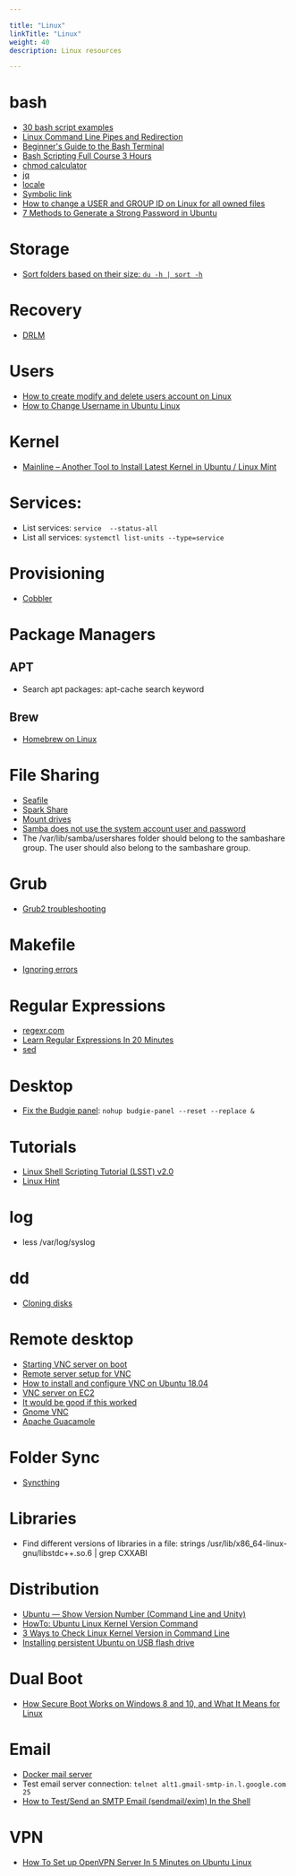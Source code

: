 ```yaml
---

title: "Linux"  
linkTitle: "Linux"  
weight: 40  
description: Linux resources

---
```


# bash

*   [30 bash script examples](https://linuxhint.com/30_bash_script_examples/)
*   [Linux Command Line Pipes and Redirection](https://youtu.be/mV_8GbzwZMM)
*   [Beginner's Guide to the Bash Terminal](https://youtu.be/oxuRxtrO2Ag)
*   [Bash Scripting Full Course 3 Hours](https://youtu.be/e7BufAVwDiM)
*   [chmod calculator](https://chmod-calculator.com/)
*   [jq](https://stedolan.github.io/jq/)
*   [locale](https://www.thomas-krenn.com/en/wiki/Configure_Locales_in_Ubuntu)
*   [Symbolic link](https://linuxhint.com/create_symbolic_link_ubuntu/)
*   [How to change a USER and GROUP ID on Linux for all owned files](https://www.cyberciti.biz/faq/linux-change-user-group-uid-gid-for-all-owned-files/)
*   [7 Methods to Generate a Strong Password in Ubuntu](https://vitux.com/7-methods-to-generate-a-strong-password-in-ubuntu/)

# Storage
* [Sort folders based on their size: `du -h | sort -h`](https://askubuntu.com/questions/1224/how-do-i-determine-the-total-size-of-a-directory-folder-from-the-command-line)

# Recovery

* [DRLM](https://drlm.org/)

# Users
* [How to create modify and delete users account on Linux](https://linuxconfig.org/how-to-create-modify-and-delete-users-account-on-linux)
* [How to Change Username in Ubuntu Linux](https://www.configserverfirewall.com/ubuntu-linux/change-username/)

# Kernel
* [Mainline – Another Tool to Install Latest Kernel in Ubuntu / Linux Mint](https://ubuntuhandbook.org/index.php/2020/08/mainline-install-latest-kernel-ubuntu-linux-mint/)

# Services:

* List services: `service  --status-all`
* List all services: `systemctl list-units --type=service`

# Provisioning

* [Cobbler](https://cobbler.github.io/)

# Package Managers

## APT
*   Search apt packages: apt-cache search keyword

## Brew
* [Homebrew on Linux](https://docs.brew.sh/Homebrew-on-Linux)

# File Sharing

*   [Seafile](http://www.seafile.com/en/home/)
*   [Spark Share](http://www.sparkleshare.org/)
*   [Mount drives](https://askubuntu.com/questions/285539/detect-and-mount-devices)
*   [Samba does not use the system account user and password](https://ubuntu.com/tutorials/install-and-configure-samba#4-setting-up-user-accounts-and-connecting-to-share)
*   The /var/lib/samba/usershares folder should belong to the sambashare group. The user should also belong to the sambashare group.

# Grub

*   [Grub2 troubleshooting](https://help.ubuntu.com/community/Grub2/Troubleshooting)

# Makefile

* [Ignoring errors](https://robertbasic.com/blog/ignore-errors-in-makefile/)

# Regular Expressions

*   [regexr.com](https://regexr.com/)
*   [Learn Regular Expressions In 20 Minutes](https://www.youtube.com/watch?v=rhzKDrUiJVk)
*   [sed](https://sed.js.org/)

# Desktop

*   [Fix the Budgie panel](https://discourse.ubuntubudgie.org/t/main-menu-disappeared/2378): `nohup budgie-panel --reset --replace &`

# Tutorials

*   [Linux Shell Scripting Tutorial (LSST) v2.0](https://bash.cyberciti.biz/guide/Main_Page)
*   [Linux Hint](https://linuxhint.com/)


# log

*   less /var/log/syslog

# dd

*   [Cloning disks](https://www.howtoforge.com/tutorial/linux-dd-command-clone-disk-practical-example/)

# Remote desktop

*   [Starting VNC server on boot](https://www.linode.com/docs/applications/remote-desktop/install-vnc-on-ubuntu-16-04/)
*   [Remote server setup for VNC](https://github.com/CDAT/cdat/wiki/Remote-server-setup-for-VNC)
*   [How to install and configure VNC on Ubuntu 18.04](https://www.digitalocean.com/community/tutorials/how-to-install-and-configure-vnc-on-ubuntu-18-04)
*   [VNC server on EC2](https://askubuntu.com/questions/1068370/vnc-grey-screen-16-04-tightvnc-xfce4-solved)
*   [It would be good if this worked](https://askubuntu.com/questions/800302/vncserver-grey-screen-ubuntu-16-04-lts)
*   [Gnome VNC](https://cloudcone.com/docs/article/install-desktop-vnc-ubuntu-16-04/)
*   [Apache Guacamole](https://guacamole.apache.org/)

# Folder Sync

*   [Syncthing](https://computingforgeeks.com/how-to-install-and-use-syncthing-on-ubuntu-18-04/)

# Libraries

*   Find different versions of libraries in a file: strings /usr/lib/x86\_64-linux-gnu/libstdc++.so.6 | grep CXXABI

# Distribution

*   [Ubuntu — Show Version Number (Command Line and Unity)](https://www.hostingadvice.com/how-to/ubuntu-show-version/)
*   [HowTo: Ubuntu Linux Kernel Version Command](https://www.cyberciti.biz/faq/find-ubuntu-linux-kernel-version-command/)
*   [3 Ways to Check Linux Kernel Version in Command Line](https://itsfoss.com/find-which-kernel-version-is-running-in-ubuntu/)
*   [Installing persistent Ubuntu on USB flash drive](https://unetbootin.github.io/)

# Dual Boot

*   [How Secure Boot Works on Windows 8 and 10, and What It Means for Linux](https://www.howtogeek.com/116569/htg-explains-how-windows-8s-secure-boot-feature-works-what-it-means-for-linux/)

# Email

* [Docker mail server](https://github.com/docker-mailserver/docker-mailserver)
* Test email server connection: `telnet alt1.gmail-smtp-in.l.google.com 25`
* [How to Test/Send an SMTP Email (sendmail/exim) In the Shell](https://blndxp.wordpress.com/2016/06/11/how-to-testsend-an-smtp-mail-service-sendmailexim-in-the-shell/)

# VPN

*   [How To Set up OpenVPN Server In 5 Minutes on Ubuntu Linux](https://www.cyberciti.biz/faq/howto-setup-openvpn-server-on-ubuntu-linux-14-04-or-16-04-lts/)
